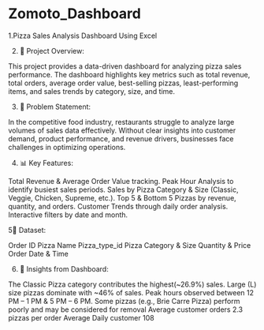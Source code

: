 # Zomoto_Dashboard
1.Pizza Sales Analysis Dashboard Using Excel

2. 📖 Project Overview:

This project provides a data-driven dashboard for analyzing pizza sales performance. The dashboard highlights key metrics such as total revenue, total orders, average order value, best-selling pizzas, least-performing items, and sales trends by category, size, and time.

3. 🎯 Problem Statement:

In the competitive food industry, restaurants struggle to analyze large volumes of sales data effectively. Without clear insights into customer demand, product performance, and revenue drivers, businesses face challenges in optimizing operations.

4. 📊 Key Features:

Total Revenue & Average Order Value tracking.
Peak Hour Analysis to identify busiest sales periods.
Sales by Pizza Category & Size (Classic, Veggie, Chicken, Supreme, etc.).
Top 5 & Bottom 5 Pizzas by revenue, quantity, and orders.
Customer Trends through daily order analysis.
Interactive filters by date and month.

5📂 Dataset:

  Order ID
  Pizza Name
  Pizza_type_id
  Pizza Category & Size
  Quantity & Price
  Order Date & Time
  
6. 🚀 Insights from Dashboard:

The Classic Pizza category contributes the highest(~26.9%) sales.
Large (L) size pizzas dominate with ~46% of sales.
Peak hours observed between 12 PM – 1 PM & 5 PM – 6 PM.
Some pizzas (e.g., Brie Carre Pizza) perform poorly and may be considered for removal
Average customer orders 2.3 pizzas per order
Average Daily customer 108

